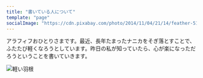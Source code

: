 ```yaml
---
title: "書いている人について"
template: "page"
socialImage: "https://cdn.pixabay.com/photo/2014/11/04/21/14/feather-517181_1280.jpg"
---
```


アラフィフおひとりさまです。最近、長年たまったナニカをそぎ落とすことで、ふたたび軽くなろうとしています。昨日の私が知っていたら、心が楽になっただろうということを書いていきます。

![軽い羽根](https://cdn.pixabay.com/photo/2014/11/04/21/14/feather-517181_1280.jpg)
